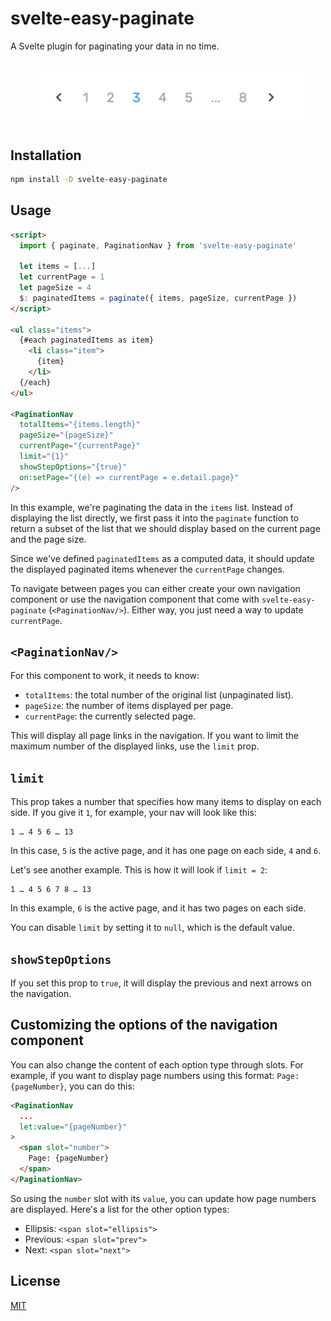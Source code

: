 # svelte-easy-paginate

A Svelte plugin for paginating your data in no time.

<h2 align="center">
  <img src="./screenshot.png" alt="svelte-easy-paginate" width="433px" />
  <br>
</h2>

## Installation

```bash
npm install -D svelte-easy-paginate
```

## Usage

```html
<script>
  import { paginate, PaginationNav } from 'svelte-easy-paginate'

  let items = [...]
  let currentPage = 1
  let pageSize = 4
  $: paginatedItems = paginate({ items, pageSize, currentPage })
</script>

<ul class="items">
  {#each paginatedItems as item}
    <li class="item">
      {item}
    </li>
  {/each}
</ul>

<PaginationNav
  totalItems="{items.length}"
  pageSize="{pageSize}"
  currentPage="{currentPage}"
  limit="{1}"
  showStepOptions="{true}"
  on:setPage="{(e) => currentPage = e.detail.page}"
/>
```

In this example, we're paginating the data in the `items` list. Instead of displaying the list directly, we first pass it into the `paginate` function to return a subset of the list that we should display based on the current page and the page size.

Since we've defined `paginatedItems` as a computed data, it should update the displayed paginated items whenever the `currentPage` changes.

To navigate between pages you can either create your own navigation component or use the navigation component that come with `svelte-easy-paginate` (`<PaginationNav/>`). Either way, you just need a way to update `currentPage`.

## `<PaginationNav/>`

For this component to work, it needs to know:
- `totalItems`: the total number of the original list (unpaginated list).
- `pageSize`: the number of items displayed per page.
- `currentPage`: the currently selected page.

This will display all page links in the navigation. If you want to limit the maximum number of the displayed links, use the `limit` prop.

## `limit`

This prop takes a number that specifies how many items to display on each side. If you give it `1`, for example, your nav will look like this:

```
1 … 4 5 6 … 13
```

In this case, `5` is the active page, and it has one page on each side, `4` and `6`.

Let's see another example. This is how it will look if `limit = 2`:

```
1 … 4 5 6 7 8 … 13
```

In this example, `6` is the active page, and it has two pages on each side.

You can disable `limit` by setting it to `null`, which is the default value.

## `showStepOptions`

If you set this prop to `true`, it will display the previous and next arrows on the navigation.

## Customizing the options of the navigation component

You can also change the content of each option type through slots. For example, if you want to display page numbers using this format: `Page: {pageNumber}`, you can do this:

```html
<PaginationNav
  ...
  let:value="{pageNumber}"
>
  <span slot="number">
    Page: {pageNumber}
  </span>
</PaginationNav>
```

So using the `number` slot with its `value`, you can update how page numbers are displayed. Here's a list for the other option types:

- Ellipsis: `<span slot="ellipsis">`
- Previous: `<span slot="prev">`
- Next: `<span slot="next">`


## License

[MIT](http://opensource.org/licenses/MIT)

